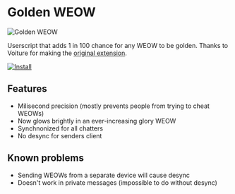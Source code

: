 # Golden WEOW
![Golden WEOW](https://github.com/ElwoodGwen/dgg-golden-WEOW/assets/142639300/2425b800-f990-4cbf-abb2-27b1e34952f8)

Userscript that adds 1 in 100 chance for any WEOW to be golden. Thanks to Voiture for making the [original extension](https://github.com/Voiture-0/Golden-WEOW/tree/main).

[![Install](https://github-production-user-asset-6210df.s3.amazonaws.com/142639300/261743298-70233254-b8c5-4572-ace3-99e9c4305265.png)](https://raw.githubusercontent.com/ElwoodGwen/dgg-golden-WEOW/main/golden-WEOW.user.js)

## Features
* Milisecond precision (mostly prevents people from trying to cheat WEOWs)
* Now glows brightly in an ever-increasing glory WEOW
* Synchnonized for all chatters
* No desync for senders client

## Known problems
* Sending WEOWs from a separate device will cause desync
* Doesn't work in private messages (impossible to do without desync)
